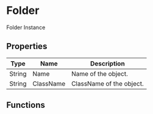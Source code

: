 # Folder
Folder Instance

## Properties
| Type | Name | Description |
| --- | --- | --- |
| String | Name | Name of the object. |
| String | ClassName | ClassName of the object. |

## Functions
